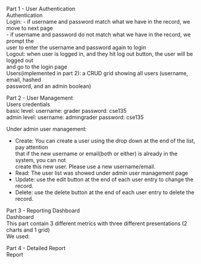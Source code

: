 Part 1 - User Authentication     
Authentication      
Login: - if username and password match what we have in the record, we move to next page    
       - if username and password do not match what we have in the record, we prompt the   
       user to enter the username and password again to login    
Logout: when user is logged in, and they hit log out button, the user will be logged out    
        and go to the login page     
Users(implemented in part 2): a CRUD grid showing all users (username, email, hashed    
password, and an admin boolean)    
       
Part 2 - User Management    
Users credentials     
basic level: username: grader         password: cse135    
admin level: username: admingrader    password: cse135      
    
Under admin user management:     
- Create: You can create a user using the drop down at the end of the list, pay attention     
that if the new username or email(both or either) is already in the system, you can not     
create this new user. Please use a new username/email.          
- Read: The user list was showed under admin user management page       
- Update: use the edit button at the end of each user entry to change the record.          
- Delete: use the delete button at the end of each user entry to delete the record.       
          
Part 3 - Reporting Dashboard      
Dashboard      
This part contain 3 different metrics with three different presentations (2 charts and 1 grid)      
We used:     




Part 4 - Detailed Report     
Report    
